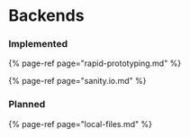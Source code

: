 # Backends

### Implemented

{% page-ref page="rapid-prototyping.md" %}

{% page-ref page="sanity.io.md" %}

### Planned

{% page-ref page="local-files.md" %}



